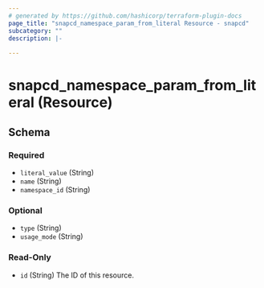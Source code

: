 ```yaml
---
# generated by https://github.com/hashicorp/terraform-plugin-docs
page_title: "snapcd_namespace_param_from_literal Resource - snapcd"
subcategory: ""
description: |-
  
---
```


# snapcd_namespace_param_from_literal (Resource)





<!-- schema generated by tfplugindocs -->
## Schema

### Required

- `literal_value` (String)
- `name` (String)
- `namespace_id` (String)

### Optional

- `type` (String)
- `usage_mode` (String)

### Read-Only

- `id` (String) The ID of this resource.
